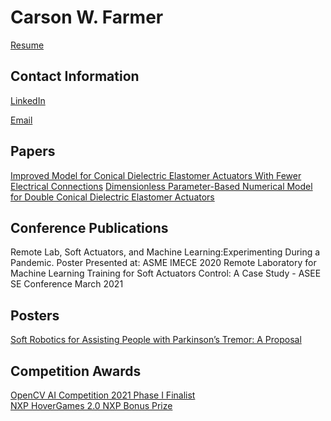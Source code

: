 # Carson W. Farmer
[Resume](https://github.com/LUcfarmer6/LUcfarmer6.github.io/blob/master/Carson_Farmer_Resume.pdf)
## Contact Information
[LinkedIn](https://www.linkedin.com/in/carson-farmer/)

[Email](mailto:cfarmer6@liberty.edu)
## Papers
[Improved Model for Conical Dielectric Elastomer Actuators With Fewer Electrical Connections](https://doi.org/10.1115/1.4045651)
[Dimensionless Parameter-Based Numerical Model for Double Conical Dielectric Elastomer Actuators](https://doi.org/10.1088/2631-8695/abaec5)

## Conference Publications
Remote Lab, Soft Actuators, and Machine Learning:Experimenting During a Pandemic. Poster Presented at: ASME IMECE 2020
Remote Laboratory for Machine Learning Training for Soft Actuators Control: A Case Study - ASEE SE Conference March 2021

## Posters
[Soft Robotics for Assisting People with Parkinson’s Tremor: A Proposal](https://digitalcommons.liberty.edu/research_symp/2020/posters/42/)

## Competition Awards
[OpenCV AI Competition 2021 Phase I Finalist](https://opencv.org/opencv-ai-competition-2021/#phase1-winners-list)   
[NXP HoverGames 2.0 NXP Bonus Prize](https://www.hackster.io/lucfarmer6/aerial-social-distancing-monitoring-with-drones-476cb6)
